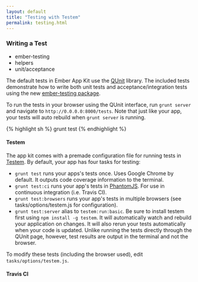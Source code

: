 ```yaml
---
layout: default
title: "Testing with Testem"
permalink: testing.html
---
```


### Writing a Test

* ember-testing
* helpers
* unit/acceptance

The default tests in Ember App Kit use the [QUnit](http://qunitjs.com/) library.
The included tests demonstrate how to write both unit tests and
acceptance/integration tests using the new [ember-testing package](http://ianpetzer.wordpress.com/2013/06/14/getting-started-with-integration-testing-ember-js-using-ember-testing-and-qunit-rails/).

To run the tests in your browser using the QUnit interface, run `grunt server`
and navigate to `http://0.0.0.0:8000/tests`. Note that just like your app, your
tests will auto rebuild when `grunt server` is running.

{% highlight sh %}
grunt test
{% endhighlight %}

#### Testem

The app kit comes with a premade configuration file for running tests in
[Testem](https://github.com/airportyh/testem). By default, your app has four
tasks for testing:

* `grunt test` runs your apps's tests once. Uses Google Chrome by default. It
outputs code coverage information to the terminal.
* `grunt test:ci` runs your app's tests in [PhantomJS](http://phantomjs.org/).
For use in continuous integration (i.e. Travis CI).
* `grunt test:browsers` runs your app's tests in multiple browsers
(see tasks/options/testem.js for configuration).
* `grunt test:server` alias to `testem:run:basic`. Be sure to install testem
first using `npm install -g testem`. It will automatically watch and rebuild
your application on changes. It will also rerun your tests automatically when
your code is updated. Unlike running the tests directly through the QUnit page,
however, test results are output in the terminal and not the browser.

To modify these tests (including the browser used), edit `tasks/options/testem.js`.

#### Travis CI
